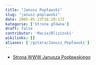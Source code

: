 ```yaml
---
title: "Janusz Popławski"
slug: "janusz-poplawski"
date: 2005-05-23T16:29:17Z
kategorie: ['Strona główna']
draft: false
contributor: 'MaciejBlizinski'
wikilinks: []
aliases: ['/gitara/Janusz_Popławski']
---
```

  - [Strona WWW Janusza
    Popławskiego](http://www.poplawski.com.pl/index_poplawski.html)

